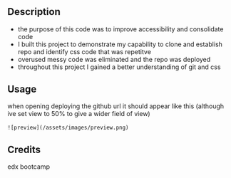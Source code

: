 # <code-refactor>

## Description

- the purpose of this code was to improve accessibility and consolidate code
- I built this project to demonstrate my capability to clone and establish repo and identify css code that was repetitve
- overused messy code was eliminated and the repo was deployed
- throughout this project I gained a better understanding of git and css

## Usage

when opening deploying the github url it should appear like this (although ive set view to 50% to give a wider field of view)

    ![preview](/assets/images/preview.png)




## Credits

edx bootcamp
